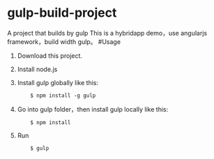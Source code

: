 # gulp-build-project
A project that builds by gulp
This is a hybridapp demo，use angularjs framework，build width gulp。
#Usage
1. Download this project.
2. Install node.js
3. Install gulp globally like this:
    ```
        $ npm install -g gulp
    ```

4. Go into gulp folder，then install gulp locally like this:
    ```
        $ npm install
    ```
5. Run
    ```
        $ gulp
    ```
